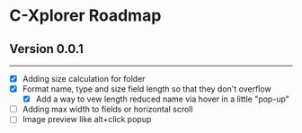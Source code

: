 # C-Xplorer Roadmap

## Version 0.0.1
<hr>

* [X] Adding size calculation for folder
* [X] Format name, type and size field length so that they don't overflow
    * [X] Add a way to vew length reduced name via hover in a little "pop-up"
* [ ] Adding max width to fields or horizontal scroll
* [ ] Image preview like alt+click popup